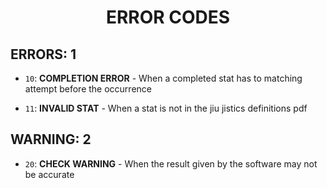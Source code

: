 <h1 align=center>ERROR CODES</h1>

## ERRORS: 1

- `10`: **COMPLETION ERROR** - When a completed stat has to matching attempt before the occurrence

- `11`: **INVALID STAT** - When a stat is not in the jiu jistics definitions pdf


## WARNING: 2

- `20`: **CHECK WARNING** - When the result given by the software may not be accurate

